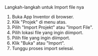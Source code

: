Langkah-langkah untuk Import file nya
1. Buka App Inventor di browser.
2. Klik "Projek" di menu atas.
3. Pilih "Import Projekt" atau "Import File".
4. Pilih lokasi file yang ingin diimport.
5. Pilih file yang ingin diimport.
6. Klik "Buka" atau "Import".
7. Tunggu proses import selesai.
